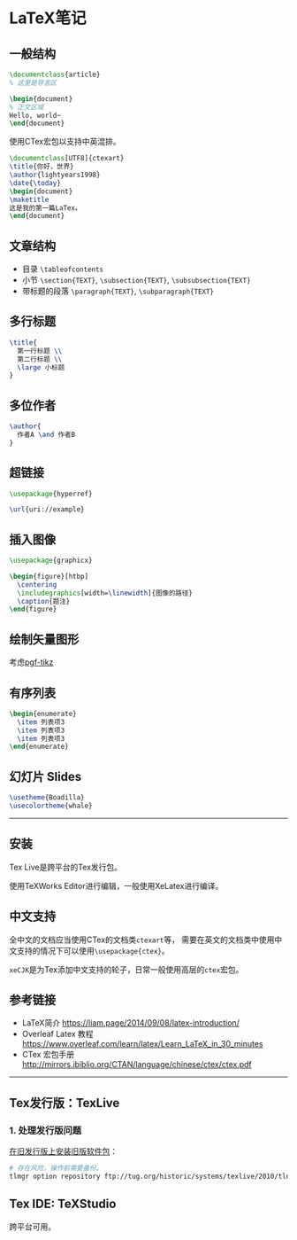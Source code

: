# LaTeX笔记

## 一般结构

```latex
\documentclass{article}
% 这里是导言区

\begin{document}
% 正文区域
Hello, world~
\end{document}
```

使用CTex宏包以支持中英混排。

```latex
\documentclass[UTF8]{ctexart}
\title{你好，世界}
\author{lightyears1998}
\date{\today}
\begin{document}
\maketitle
这是我的第一篇LaTex。
\end{document}
```

## 文章结构

- 目录 `\tableofcontents`
- 小节 `\section{TEXT}`, `\subsection{TEXT}`, `\subsubsection{TEXT}`
- 带标题的段落 `\paragraph{TEXT}`, `\subparagraph{TEXT}`

## 多行标题

```latex
\title{
  第一行标题 \\
  第二行标题 \\
  \large 小标题
}
```

## 多位作者

```latex
\author{
  作者A \and 作者B
}
```

## 超链接

```latex
\usepackage{hyperref}

\url{uri://example}
```

## 插入图像

```latex
\usepackage{graphicx}

\begin{figure}[htbp]
  \centering
  \includegraphics[width=\linewidth]{图像的路径}
  \caption{题注}
\end{figure}
```

## 绘制矢量图形

考虑[pgf-tikz](https://github.com/pgf-tikz/pgf)

## 有序列表

```latex
\begin{enumerate}
  \item 列表项3
  \item 列表项3
  \item 列表项3
\end{enumerate}
```

## 幻灯片 Slides

``` tex
\usetheme{Boadilla}
\usecolortheme{whale}
```

---

## 安装

Tex Live是跨平台的Tex发行包。

使用TeXWorks Editor进行编辑，一般使用XeLatex进行编译。

## 中文支持

全中文的文档应当使用CTex的文档类`ctexart`等，
需要在英文的文档类中使用中文支持的情况下可以使用`\usepackage{ctex}`。

`xeCJK`是为Tex添加中文支持的轮子，日常一般使用高层的`ctex`宏包。

## 参考链接

- LaTeX简介 <https://liam.page/2014/09/08/latex-introduction/>
- Overleaf Latex 教程 <https://www.overleaf.com/learn/latex/Learn_LaTeX_in_30_minutes>
- CTex 宏包手册 <http://mirrors.ibiblio.org/CTAN/language/chinese/ctex/ctex.pdf>

---

## Tex发行版：TexLive

### 1. 处理发行版问题

[在旧发行版上安装旧版软件包](https://tex.stackexchange.com/questions/25089/how-to-install-a-package-from-an-older-version-of-texlive)：

```sh
# 存在风险，操作前需要备份。
tlmgr option repository ftp://tug.org/historic/systems/texlive/2010/tlnet-final
```

## Tex IDE: TeXStudio

跨平台可用。
